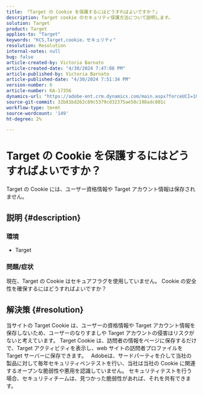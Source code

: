 ```yaml
---
title: 「Target の Cookie を保護するにはどうすればよいですか？」
description: Target cookie のセキュリティ保護方法について説明します。
solution: Target
product: Target
applies-to: "Target"
keywords: "KCS,Target,cookie，セキュリティ"
resolution: Resolution
internal-notes: null
bug: false
article-created-by: Victoria Barnato
article-created-date: "4/30/2024 7:47:08 PM"
article-published-by: Victoria Barnato
article-published-date: "4/30/2024 7:51:34 PM"
version-number: 6
article-number: KA-17356
dynamics-url: "https://adobe-ent.crm.dynamics.com/main.aspx?forceUCI=1&pagetype=entityrecord&etn=knowledgearticle&id=978b596c-2a07-ef11-9f8a-6045bd0a08d9"
source-git-commit: 32b81bd262c89c5379cd32375ae50c198adc801c
workflow-type: tm+mt
source-wordcount: '149'
ht-degree: 2%

---
```


# Target の Cookie を保護するにはどうすればよいですか？


Target の Cookie には、ユーザー資格情報や Target アカウント情報は保存されません。

## 説明 {#description}


### <b>環境</b>

- Target




### <b>問題/症状</b>

現在、Target の Cookie はセキュアフラグを使用していません。 Cookie の安全性を確保するにはどうすればよいですか？


## 解決策 {#resolution}


当サイトの Target Cookie は、ユーザーの資格情報や Target アカウント情報を保存しないため、ユーザーのなりすましや Target アカウントの侵害はリスクがないと考えています。 Target Cookie は、訪問者の情報をページに保存するだけで、Target アクティビティを表示し、web サイトの訪問者プロファイルを Target サーバーに保存できます。
 
Adobeは、サードパーティを介して当社の製品に対して毎年セキュリティペンテストを行い、当社は当社の Cookie に関連するオープンな脆弱性や悪用を認識していません。 セキュリティテストを行う場合、セキュリティチームは、見つかった脆弱性があれば、それを共有できます。
